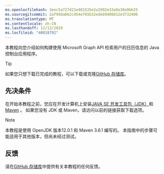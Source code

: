 ```yaml
---
ms.openlocfilehash: 3eec5a727d21e481525e2a2892e33a0a30a9bb25
ms.sourcegitcommit: 2af94da662c454e765b32edeb9406812e3732406
ms.translationtype: MT
ms.contentlocale: zh-CN
ms.lasthandoff: 12/13/2019
ms.locfileid: "40018792"
---
```

<!-- markdownlint-disable MD002 MD041 -->

本教程向您介绍如何构建使用 Microsoft Graph API 检索用户的日历信息的 Java 控制台应用程序。

> [!TIP]
> 如果您只想下载已完成的教程，可以下载或克隆[GitHub 存储库](https://github.com/microsoftgraph/msgraph-training-java)。

## <a name="prerequisites"></a>先决条件

在开始本教程之前，您应在开发计算机上安装[JAVA SE 开发工具包（JDK）](https://java.com/en/download/faq/develop.xml)和[Maven](https://maven.apache.org/) 。 如果您没有 JDK 或 Maven，请访问以前的链接获取下载选项。

> [!NOTE]
> 本教程是使用 OpenJDK 版本12.0.1 和 Maven 3.6.1 编写的。 本指南中的步骤可能适用于其他版本，但尚未经过测试。

## <a name="feedback"></a>反馈

请在[GitHub 存储库](https://github.com/microsoftgraph/msgraph-training-java)中提供有关本教程的任何反馈。
